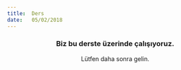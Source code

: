 ```yaml
---
title:  Ders
date:   05/02/2018
---
```


### <center>Biz bu derste üzerinde çalışıyoruz.</center>
<center>Lütfen daha sonra gelin.</center>